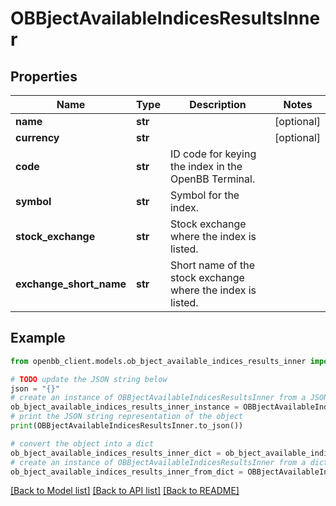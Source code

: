 # OBBjectAvailableIndicesResultsInner


## Properties

Name | Type | Description | Notes
------------ | ------------- | ------------- | -------------
**name** | **str** |  | [optional] 
**currency** | **str** |  | [optional] 
**code** | **str** | ID code for keying the index in the OpenBB Terminal. | 
**symbol** | **str** | Symbol for the index. | 
**stock_exchange** | **str** | Stock exchange where the index is listed. | 
**exchange_short_name** | **str** | Short name of the stock exchange where the index is listed. | 

## Example

```python
from openbb_client.models.ob_bject_available_indices_results_inner import OBBjectAvailableIndicesResultsInner

# TODO update the JSON string below
json = "{}"
# create an instance of OBBjectAvailableIndicesResultsInner from a JSON string
ob_bject_available_indices_results_inner_instance = OBBjectAvailableIndicesResultsInner.from_json(json)
# print the JSON string representation of the object
print(OBBjectAvailableIndicesResultsInner.to_json())

# convert the object into a dict
ob_bject_available_indices_results_inner_dict = ob_bject_available_indices_results_inner_instance.to_dict()
# create an instance of OBBjectAvailableIndicesResultsInner from a dict
ob_bject_available_indices_results_inner_from_dict = OBBjectAvailableIndicesResultsInner.from_dict(ob_bject_available_indices_results_inner_dict)
```
[[Back to Model list]](../README.md#documentation-for-models) [[Back to API list]](../README.md#documentation-for-api-endpoints) [[Back to README]](../README.md)



